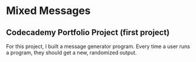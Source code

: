 # Mixed Messages
## Codecademy Portfolio Project (first project)

For this project, I built a message generator program. Every time a user runs a program, they should get a new, randomized output.

